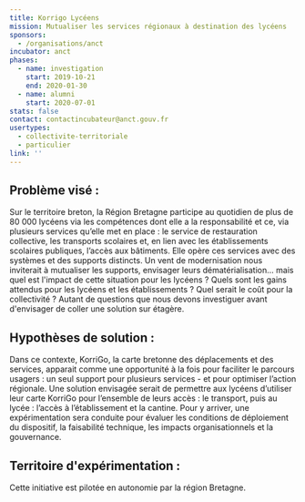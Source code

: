 ```yaml
---
title: Korrigo Lycéens
mission: Mutualiser les services régionaux à destination des lycéens
sponsors:
  - /organisations/anct
incubator: anct
phases:
  - name: investigation
    start: 2019-10-21
    end: 2020-01-30
  - name: alumni
    start: 2020-07-01
stats: false
contact: contactincubateur@anct.gouv.fr
usertypes:
  - collectivite-territoriale
  - particulier
link: ''
---
```

## Problème visé :

Sur le territoire breton, la Région Bretagne participe au quotidien de plus de 80 000 lycéens via les compétences dont elle a la responsabilité et ce, via plusieurs services qu’elle met en place : le service de restauration collective, les transports scolaires et, en lien avec les établissements scolaires publiques, l’accès aux bâtiments.
Elle opère ces services avec des systèmes et des supports distincts.
Un vent de modernisation nous inviterait à mutualiser les supports, envisager leurs dématérialisation... mais quel est l'impact de cette situation pour les lycéens ? Quels sont les gains attendus pour les lycéens et les établissements ? Quel serait le coût pour la collectivité ? Autant de questions que nous devons investiguer avant d'envisager de coller une solution sur étagère.

## Hypothèses de solution :

Dans ce contexte, KorriGo, la carte bretonne des déplacements et des services, apparait comme une opportunité à la fois pour faciliter le parcours usagers : un seul support pour plusieurs services - et pour optimiser l’action régionale.
Une solution envisagée serait de permettre aux lycéens d’utiliser leur carte KorriGo pour l’ensemble de leurs accès : le transport, puis au lycée : l’accès à l’établissement et la cantine.
Pour y arriver, une expérimentation sera conduite pour évaluer les conditions de déploiement du dispositif, la faisabilité technique, les impacts organisationnels et la gouvernance.

## Territoire d'expérimentation :

Cette initiative est pilotée en autonomie par la région Bretagne.
